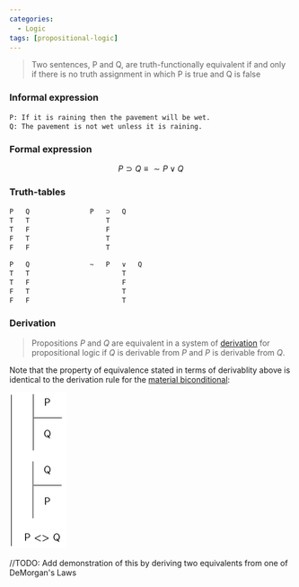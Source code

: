 ```yaml
---
categories:
  - Logic 
tags: [propositional-logic]
---
```


 > 
 > Two sentences, P and Q, are truth-functionally equivalent if and only if there is no truth assignment in which P is true and Q is false

### Informal expression

````
P: If it is raining then the pavement will be wet.
Q: The pavement is not wet unless it is raining.
````

### Formal expression

$$
P \supset Q \equiv \sim P \lor Q 
$$

### Truth-tables

````
P	Q				P	⊃	Q	
T	T					T		
T	F					F		
F	T					T		
F	F					T
````

````
P	Q				~	P	∨	Q	
T	T						T		
T	F						F		
F	T						T		
F	F						T
````

### Derivation

 > 
 > Propositions $P$ and $Q$ are equivalent in a system of [derivation](Formal%20proofs%20in%20propositional%20logic.md) for propositional logic if $Q$ is derivable from $P$  and $P$ is derivable from $Q$.

Note that the property of equivalence stated in terms of derivablity above is identical to the derivation rule for the [material biconditional](Biconditional%20Introduction.md):

![bi-intro.png](../img/bi-intro.png)

//TODO: Add demonstration of this by deriving two equivalents from one of DeMorgan's Laws
